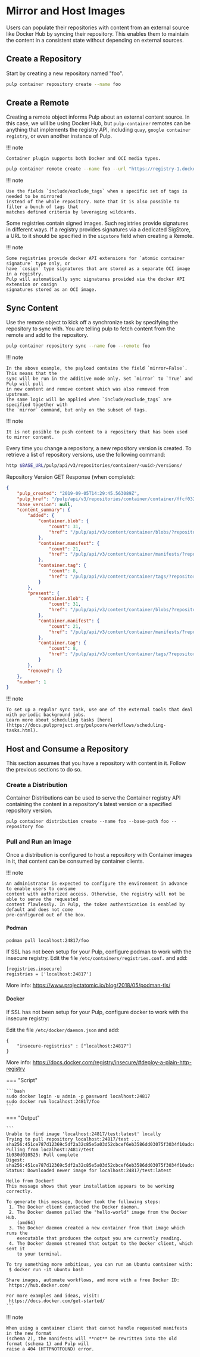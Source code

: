 # Mirror and Host Images

Users can populate their repositories with content from an external source like Docker Hub by syncing
their repository. This enables them to maintain the content in a consistent state without depending
on external sources.

## Create a Repository

Start by creating a new repository named "foo".

```bash
pulp container repository create --name foo
```

## Create a Remote

Creating a remote object informs Pulp about an external content source. In this case, we will be
using Docker Hub, but `pulp-container` remotes can be anything that implements the registry API,
including `quay`, `google container registry`, or even another instance of Pulp.

!!! note

    Container plugin supports both Docker and OCI media types.

```bash
pulp container remote create --name foo --url "https://registry-1.docker.io" --upstream-name=pulp/test-fixture-1
```

!!! note

    Use the fields `include/exclude_tags` when a specific set of tags is needed to be mirrored
    instead of the whole repository. Note that it is also possible to filter a bunch of tags that
    matches defined criteria by leveraging wildcards.


Some registries contain signed images. Such registries provide signatures in different ways.
If a registry provides signatures via a dedicated SigStore, a URL to it should be specified in
the `sigstore` field when creating a Remote.

!!! note

    Some registries provide docker API extensions for `atomic container signature` type only, or
    have `cosign` type signatures that are stored as a separate OCI image in a registry.
    Pulp will automatically sync signatures provided via the docker API extension or cosign
    signatures stored as an OCI image.


## Sync Content

Use the remote object to kick off a synchronize task by specifying the repository to
sync with. You are telling pulp to fetch content from the remote and add to the repository.

```bash
pulp container repository sync --name foo --remote foo
```

!!! note

    In the above example, the payload contains the field `mirror=False`. This means that the
    sync will be run in the additive mode only. Set `mirror` to `True` and Pulp will pull
    in new content and remove content which was also removed from upstream.
    The same logic will be applied when `include/exclude_tags` are specified together with
    the `mirror` command, but only on the subset of tags.


!!! note

    It is not posible to push content to a repository that has been used to mirror content.

Every time you change a repository, a new repository version is created. To retrieve a list of repository
versions, use the following command:

```bash
http $BASE_URL/pulp/api/v3/repositories/container/<uuid>/versions/
```

Repository Version GET Response (when complete):

```json
{
    "pulp_created": "2019-09-05T14:29:45.563089Z",
    "pulp_href": "/pulp/api/v3/repositories/container/container/ffcf03266-f0e4-4497-8434-0fe9d94c8053/versions/1/",
    "base_version": null,
    "content_summary": {
        "added": {
            "container.blob": {
                "count": 31,
                "href": "/pulp/api/v3/content/container/blobs/?repository_version_added=/pulp/api/v3/repositories/container/container/fcf03266-f0e4-4497-8434-0fe9d94c8053/versions/1/"
            },
            "container.manifest": {
                "count": 21,
                "href": "/pulp/api/v3/content/container/manifests/?repository_version_added=/pulp/api/v3/repositories/container/container/fcf03266-f0e4-4497-8434-0fe9d94c8053/versions/1/"
            },
            "container.tag": {
                "count": 8,
                "href": "/pulp/api/v3/content/container/tags/?repository_version_added=/pulp/api/v3/repositories/container/container/fcf03266-f0e4-4497-8434-0fe9d94c8053/versions/1/"
            }
        },
        "present": {
            "container.blob": {
                "count": 31,
                "href": "/pulp/api/v3/content/container/blobs/?repository_version=/pulp/api/v3/repositories/container/container/fcf03266-f0e4-4497-8434-0fe9d94c8053/versions/1/"
            },
            "container.manifest": {
                "count": 21,
                "href": "/pulp/api/v3/content/container/manifests/?repository_version=/pulp/api/v3/repositories/container/container/fcf03266-f0e4-4497-8434-0fe9d94c8053/versions/1/"
            },
            "container.tag": {
                "count": 8,
                "href": "/pulp/api/v3/content/container/tags/?repository_version=/pulp/api/v3/repositories/container/container/fcf03266-f0e4-4497-8434-0fe9d94c8053/versions/1/"
            }
        },
        "removed": {}
    },
    "number": 1
}
```

!!! note

    To set up a regular sync task, use one of the external tools that deal with periodic background jobs.
    Learn more about scheduling tasks [here](https://docs.pulpproject.org/pulpcore/workflows/scheduling-tasks.html).

## Host and Consume a Repository

This section assumes that you have a repository with content in it. Follow the previous sections to
do so.

### Create a Distribution

Container Distributions can be used to serve the Container registry API
containing the content in a repository's latest version or a specified
repository version.

```
pulp container distribution create --name foo --base-path foo --repository foo
```

### Pull and Run an Image

Once a distribution is configured to host a repository with Container
images in it, that content can be consumed by container clients.

!!! note

    An administrator is expected to configure the environment in advance to enable users to consume
    content with authorized access. Otherwise, the registry will not be able to serve the requested
    content flawlessly. In Pulp, the token authentication is enabled by default and does not come
    pre-configured out of the box.


#### Podman

```
podman pull localhost:24817/foo
```

If SSL has not been setup for your Pulp, configure podman to work with the insecure registry.
Edit the file `/etc/containers/registries.conf.` and add:

```
[registries.insecure]
registries = ['localhost:24817']
```

More info:
<https://www.projectatomic.io/blog/2018/05/podman-tls/>

#### Docker

If SSL has not been setup for your Pulp, configure docker to work with the insecure registry:

Edit the file `/etc/docker/daemon.json` and add:

```
{
    "insecure-registries" : ["localhost:24817"]
}
```

More info:
<https://docs.docker.com/registry/insecure/#deploy-a-plain-http-registry>

=== "Script"

    ```bash
    sudo docker login -u admin -p password localhost:24817
    sudo docker run localhost:24817/foo
    ```

=== "Output"

    ```
    Unable to find image 'localhost:24817/test:latest' locally
    Trying to pull repository localhost:24817/test ...
    sha256:451ce787d12369c5df2a32c85e5a03d52cbcef6eb3586dd03075f3034f10adcd: Pulling from localhost:24817/test
    1b930d010525: Pull complete
    Digest: sha256:451ce787d12369c5df2a32c85e5a03d52cbcef6eb3586dd03075f3034f10adcd
    Status: Downloaded newer image for localhost:24817/test:latest

    Hello from Docker!
    This message shows that your installation appears to be working correctly.

    To generate this message, Docker took the following steps:
     1. The Docker client contacted the Docker daemon.
     2. The Docker daemon pulled the "hello-world" image from the Docker Hub.
        (amd64)
     3. The Docker daemon created a new container from that image which runs the
        executable that produces the output you are currently reading.
     4. The Docker daemon streamed that output to the Docker client, which sent it
        to your terminal.

    To try something more ambitious, you can run an Ubuntu container with:
     $ docker run -it ubuntu bash

    Share images, automate workflows, and more with a free Docker ID:
     https://hub.docker.com/

    For more examples and ideas, visit:
     https://docs.docker.com/get-started/
    ```

!!! note

    When using a container client that cannot handle requested manifests in the new format
    (schema 2), the manifests will **not** be rewritten into the old format (schema 1) and Pulp will
    raise a 404 (HTTPNOTFOUND) error.
